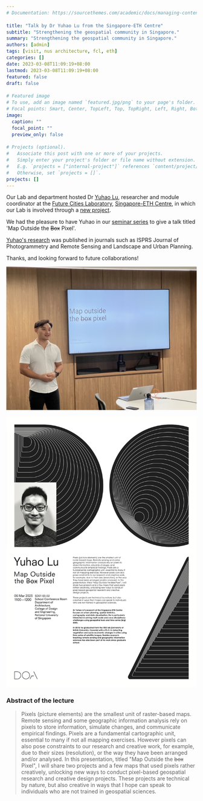 ```yaml
---
# Documentation: https://sourcethemes.com/academic/docs/managing-content/

title: "Talk by Dr Yuhao Lu from the Singapore-ETH Centre"
subtitle: "Strengthening the geospatial community in Singapore."
summary: "Strengthening the geospatial community in Singapore."
authors: [admin]
tags: [visit, nus architecture, fcl, eth]
categories: []
date: 2023-03-08T11:09:19+08:00
lastmod: 2023-03-08T11:09:19+08:00
featured: false
draft: false

# Featured image
# To use, add an image named `featured.jpg/png` to your page's folder.
# Focal points: Smart, Center, TopLeft, Top, TopRight, Left, Right, BottomLeft, Bottom, BottomRight.
image:
  caption: ""
  focal_point: ""
  preview_only: false

# Projects (optional).
#   Associate this post with one or more of your projects.
#   Simply enter your project's folder or file name without extension.
#   E.g. `projects = ["internal-project"]` references `content/project/deep-learning/index.md`.
#   Otherwise, set `projects = []`.
projects: []
---
```


Our Lab and department hosted Dr [Yuhao Lu](https://fcl.ethz.ch/people/researchers/Yuhao-Lu.html), researcher and module coordinator at the [Future Cities Laboratory](https://fcl.ethz.ch), 
[Singapore-ETH Centre](https://sec.ethz.ch), in which our Lab is involved through a [new project](https://fcl.ethz.ch/research/integration-and-strategies/semantic-urban-elements.html).

We had the pleasure to have Yuhao in our [seminar series](/seminars) to give a talk titled 'Map Outside the ~~Box~~ Pixel'.

[Yuhao's research](https://scholar.google.com/citations?user=VbGGSfUAAAAJ&hl=en&oi=ao) was published in journals such as ISPRS Journal of Photogrammetry and Remote Sensing and Landscape and Urban Planning.

Thanks, and looking forward to future collaborations!

![](1.jpg)

![](poster.png)

### Abstract of the lecture

> Pixels (picture elements) are the smallest unit of raster-based maps.
Remote sensing and some geographic information analysis rely on pixels to store information, simulate changes, and communicate empirical findings. Pixels are a fundamental cartographic unit, essential to many if not all mapping exercises. However pixels can also pose constraints to our research and creative work, for example, due to their sizes (resolution), or the way they have been arranged and/or analysed. In this presentation, titled "Map Outside the ~~box~~ Pixel", I will share two projects and a few maps that used pixels rather creatively, unlocking new ways to conduct pixel-based geospatial research and creative design projects. These projects are technical by nature, but also creative in ways that I hope can speak to individuals who are not trained in geospatial sciences.
